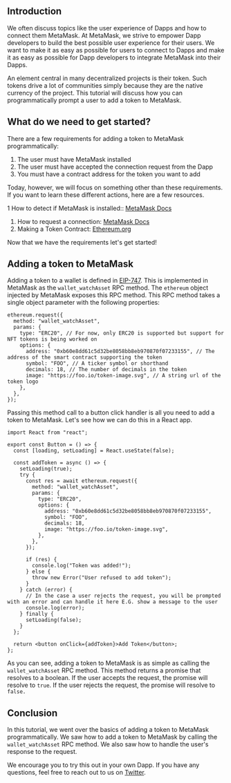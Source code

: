 ## Introduction

We often discuss topics like the user experience of Dapps and how to connect them MetaMask. At MetaMask, we strive to empower Dapp developers to build the best possible user experience for their users. We want to make it as easy as possible for users to connect to Dapps and make it as easy as possible for Dapp developers to integrate MetaMask into their Dapps.

An element central in many decentralized projects is their token. Such tokens drive a lot of communities simply because they are the native currency of the project. This tutorial will discuss how you can programmatically prompt a user to add a token to MetaMask.

## What do we need to get started?

There are a few requirements for adding a token to MetaMask programmatically:

1. The user must have MetaMask installed
1. The user must have accepted the connection request from the Dapp
1. You must have a contract address for the token you want to add

Today, however, we will focus on something other than these requirements. If you want to learn these different actions, here are a few resources.

1 How to detect if MetaMask is installed:: [MetaMask Docs](https://docs.metamask.io/guide/getting-started.html#web3-browser-detection)
1. How to request a connection: [MetaMask Docs](https://docs.metamask.io/guide/getting-started.html#connecting-to-metamask)
1. Making a Token Contract: [Ethereum.org](https://docs.openzeppelin.com/contracts/4.x/erc20)

Now that we have the requirements let's get started!

## Adding a token to MetaMask

Adding a token to a wallet is defined in [EIP-747](https://eips.ethereum.org/EIPS/eip-747). This is implemented in MetaMask as the `wallet_watchAsset` RPC method. The `ethereum` object injected by MetaMask exposes this RPC method. This RPC method takes a single object parameter with the following properties:

```tsx
ethereum.request({
  method: "wallet_watchAsset",
  params: {
    type: "ERC20", // For now, only ERC20 is supported but support for NFT tokens is being worked on
    options: {
      address: "0xb60e8dd61c5d32be8058bb8eb970870f07233155", // The address of the smart contract supporting the token
      symbol: "FOO", // A ticker symbol or shorthand
      decimals: 18, // The number of decimals in the token
      image: "https://foo.io/token-image.svg", // A string url of the token logo
    },
  },
});
```

Passing this method call to a button click handler is all you need to add a token to MetaMask. Let's see how we can do this in a React app.


```tsx
import React from "react";

export const Button = () => {
  const [loading, setLoading] = React.useState(false);

  const addToken = async () => {
    setLoading(true);
    try {
      const res = await ethereum.request({
        method: "wallet_watchAsset",
        params: {
          type: "ERC20",
          options: {
            address: "0xb60e8dd61c5d32be8058bb8eb970870f07233155",
            symbol: "FOO",
            decimals: 18,
            image: "https://foo.io/token-image.svg",
          },
        },
      });

      if (res) {
        console.log("Token was added!");
      } else {
        throw new Error("User refused to add token");
      }
    } catch (error) {
      // In the case a user rejects the request, you will be prompted with an error and can handle it here E.G. show a message to the user
      console.log(error);
    } finally {
      setLoading(false);
    }
  };

  return <button onClick={addToken}>Add Token</button>;
};
```

As you can see, adding a token to MetaMask is as simple as calling the `wallet_watchAsset` RPC method. This method returns a promise that resolves to a boolean. If the user accepts the request, the promise will resolve to `true`. If the user rejects the request, the promise will resolve to `false.`

## Conclusion

In this tutorial, we went over the basics of adding a token to MetaMask programmatically. We saw how to add a token to MetaMask by calling the `wallet_watchAsset` RPC method. We also saw how to handle the user's response to the request.

We encourage you to try this out in your own Dapp. If you have any questions, feel free to reach out to us on [Twitter](https://twitter.com/MetaMaskDev).
